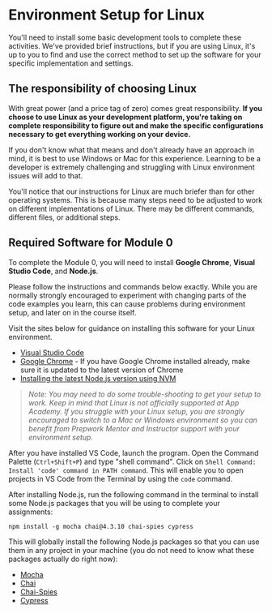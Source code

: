 # Environment Setup for Linux

You'll need to install some basic development tools to complete these
activities.  We've provided brief instructions, but if you are using Linux, it's
up to you to find and use the correct method to set up the software for your
specific implementation and settings.

## The responsibility of choosing Linux

With great power (and a price tag of zero) comes great responsibility.  __If you
choose to use Linux as your development platform, you're taking on complete
responsibility to figure out and make the specific configurations necessary to
get everything working on your device.__

If you don't know what that means and don't already have an approach in mind, it
is best to use Windows or Mac for this experience.  Learning to be a developer
is extremely challenging and struggling with Linux environment issues will add
to that.

You'll notice that our instructions for Linux are much briefer than for other
operating systems.  This is because many steps need to be adjusted to work on
different implementations of Linux.  There may be different commands, different
files, or additional steps.

## Required Software for Module 0

To complete the Module 0, you will need to install __Google Chrome__,
__Visual Studio Code__, and __Node.js__.

Please follow the instructions and commands below exactly.  While you are
normally strongly encouraged to experiment with changing parts of the code
examples you learn, this can cause problems during environment setup, and later
on in the course itself.

Visit the sites below for guidance on installing this software for your Linux
environment.

- [Visual Studio Code]
- [Google Chrome] - If you have Google Chrome installed already, make sure it is
  updated to the latest version of Chrome
- [Installing the latest Node.js version using NVM]

> _Note: You may need to do some trouble-shooting to get your setup to work.
> Keep in mind that Linux is not officially supported at App Academy. If you
> struggle with your Linux setup, you are strongly encouraged to switch to a Mac
> or Windows environment so you can benefit from Prepwork Mentor and Instructor
> support with your environment setup._

After you have installed VS Code, launch the program. Open the Command Palette
(`Ctrl+Shift+P`) and type "shell command". Click on `Shell Command: Install
'code' command in PATH command`. This will enable you to open projects in VS
Code from the Terminal by using the `code` command.

After installing Node.js, run the following command in the terminal to install
some Node.js packages that you will be using to complete your assignments:

```shell
npm install -g mocha chai@4.3.10 chai-spies cypress
```

This will globally install the following Node.js packages so that you can use
them in any project in your machine (you do not need to know what these packages
actually do right now):

- [Mocha]
- [Chai]
- [Chai-Spies]
- [Cypress]

[Visual Studio Code]: https://code.visualstudio.com/
[Google Chrome]: https://www.google.com/chrome/
[Installing the latest Node.js version using NVM]: https://github.com/nvm-sh/nvm
[Mocha]: https://mochajs.org/
[Chai]: https://www.chaijs.com/
[Chai-Spies]: https://www.chaijs.com/plugins/chai-spies/
[Cypress]: https://www.cypress.io/
